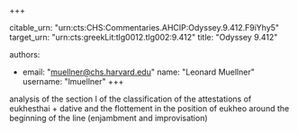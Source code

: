 +++


citable_urn: "urn:cts:CHS:Commentaries.AHCIP:Odyssey.9.412.F9iYhy5"
target_urn: "urn:cts:greekLit:tlg0012.tlg002:9.412"
title: "Odyssey 9.412"

authors:
- email: "muellner@chs.harvard.edu"
  name: "Leonard Muellner"
  username: "lmuellner"
+++

<p>analysis of the section I of the classification of the attestations of eukhesthai + dative and the flottement in the position of eukheo around the beginning of the line (enjambment and improvisation)</p>